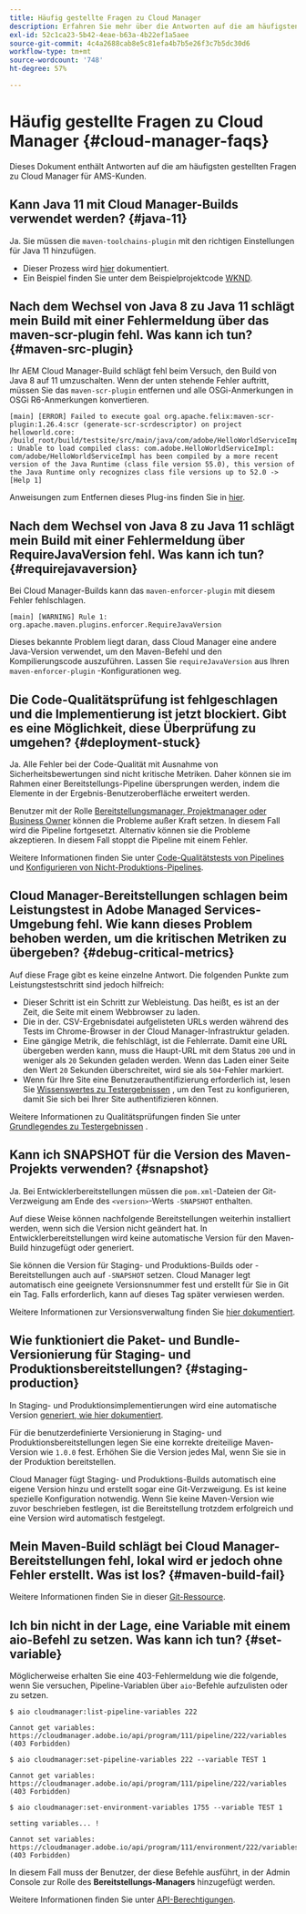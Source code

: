 ```yaml
---
title: Häufig gestellte Fragen zu Cloud Manager
description: Erfahren Sie mehr über die Antworten auf die am häufigsten gestellten Fragen zu Cloud Manager für AMS-Kunden.
exl-id: 52c1ca23-5b42-4eae-b63a-4b22ef1a5aee
source-git-commit: 4c4a2688cab8e5c81efa4b7b5e26f3c7b5dc30d6
workflow-type: tm+mt
source-wordcount: '748'
ht-degree: 57%

---
```



# Häufig gestellte Fragen zu Cloud Manager {#cloud-manager-faqs}

Dieses Dokument enthält Antworten auf die am häufigsten gestellten Fragen zu Cloud Manager für AMS-Kunden.

## Kann Java 11 mit Cloud Manager-Builds verwendet werden? {#java-11}

Ja. Sie müssen die `maven-toolchains-plugin` mit den richtigen Einstellungen für Java 11 hinzufügen.

* Dieser Prozess wird [hier](/help/getting-started/using-the-wizard.md) dokumentiert.
* Ein Beispiel finden Sie unter dem Beispielprojektcode [WKND](https://github.com/adobe/aem-guides-wknd/commit/6cb5238cb6b932735dcf91b21b0d835ae3a7fe75).

## Nach dem Wechsel von Java 8 zu Java 11 schlägt mein Build mit einer Fehlermeldung über das maven-scr-plugin fehl. Was kann ich tun? {#maven-src-plugin}

Ihr AEM Cloud Manager-Build schlägt fehl beim Versuch, den Build von Java 8 auf 11 umzuschalten. Wenn der unten stehende Fehler auftritt, müssen Sie das `maven-scr-plugin` entfernen und alle OSGi-Anmerkungen in OSGi R6-Anmerkungen konvertieren.

```text
[main] [ERROR] Failed to execute goal org.apache.felix:maven-scr-plugin:1.26.4:scr (generate-scr-scrdescriptor) on project helloworld.core: /build_root/build/testsite/src/main/java/com/adobe/HelloWorldServiceImpl.java : Unable to load compiled class: com.adobe.HelloWorldServiceImpl: com/adobe/HelloWorldServiceImpl has been compiled by a more recent version of the Java Runtime (class file version 55.0), this version of the Java Runtime only recognizes class file versions up to 52.0 -> [Help 1]
```

Anweisungen zum Entfernen dieses Plug-ins finden Sie in [hier](https://cqdump.joerghoh.de/2019/01/03/from-scr-annotations-to-osgi-annotations/).

## Nach dem Wechsel von Java 8 zu Java 11 schlägt mein Build mit einer Fehlermeldung über RequireJavaVersion fehl. Was kann ich tun? {#requirejavaversion}

Bei Cloud Manager-Builds kann das `maven-enforcer-plugin` mit diesem Fehler fehlschlagen.

```text
[main] [WARNING] Rule 1: org.apache.maven.plugins.enforcer.RequireJavaVersion
```

Dieses bekannte Problem liegt daran, dass Cloud Manager eine andere Java-Version verwendet, um den Maven-Befehl und den Kompilierungscode auszuführen. Lassen Sie `requireJavaVersion` aus Ihren `maven-enforcer-plugin` -Konfigurationen weg.

## Die Code-Qualitätsprüfung ist fehlgeschlagen und die Implementierung ist jetzt blockiert. Gibt es eine Möglichkeit, diese Überprüfung zu umgehen? {#deployment-stuck}

Ja. Alle Fehler bei der Code-Qualität mit Ausnahme von Sicherheitsbewertungen sind nicht kritische Metriken. Daher können sie im Rahmen einer Bereitstellungs-Pipeline übersprungen werden, indem die Elemente in der Ergebnis-Benutzeroberfläche erweitert werden.

Benutzer mit der Rolle [Bereitstellungsmanager, Projektmanager oder Business Owner](/help/requirements/users-and-roles.md#role-definitions) können die Probleme außer Kraft setzen. In diesem Fall wird die Pipeline fortgesetzt. Alternativ können sie die Probleme akzeptieren. In diesem Fall stoppt die Pipeline mit einem Fehler.

Weitere Informationen finden Sie unter [Code-Qualitätstests von Pipelines](/help/using/code-quality-testing.md#three-tier-gates-while-running-a-pipeline) und [Konfigurieren von Nicht-Produktions-Pipelines](/help/using/non-production-pipelines.md#understanding-the-flow).

## Cloud Manager-Bereitstellungen schlagen beim Leistungstest in Adobe Managed Services-Umgebung fehl. Wie kann dieses Problem behoben werden, um die kritischen Metriken zu übergeben? {#debug-critical-metrics}

Auf diese Frage gibt es keine einzelne Antwort. Die folgenden Punkte zum Leistungstestschritt sind jedoch hilfreich:

* Dieser Schritt ist ein Schritt zur Webleistung. Das heißt, es ist an der Zeit, die Seite mit einem Webbrowser zu laden.
* Die in der. CSV-Ergebnisdatei aufgelisteten URLs werden während des Tests im Chrome-Browser in der Cloud Manager-Infrastruktur geladen.
* Eine gängige Metrik, die fehlschlägt, ist die Fehlerrate. Damit eine URL übergeben werden kann, muss die Haupt-URL mit dem Status `200` und in weniger als `20` Sekunden geladen werden. Wenn das Laden einer Seite den Wert `20` Sekunden überschreitet, wird sie als `504`-Fehler markiert.
* Wenn für Ihre Site eine Benutzerauthentifizierung erforderlich ist, lesen Sie [Wissenswertes zu Testergebnissen](/help/using/code-quality-testing.md#authenticated-performance-testing) , um den Test zu konfigurieren, damit Sie sich bei Ihrer Site authentifizieren können.

Weitere Informationen zu Qualitätsprüfungen finden Sie unter [Grundlegendes zu Testergebnissen](/help/using/code-quality-testing.md) .

## Kann ich SNAPSHOT für die Version des Maven-Projekts verwenden? {#snapshot}

Ja. Bei Entwicklerbereitstellungen müssen die `pom.xml`-Dateien der Git-Verzweigung am Ende des `<version>`-Werts `-SNAPSHOT` enthalten.

Auf diese Weise können nachfolgende Bereitstellungen weiterhin installiert werden, wenn sich die Version nicht geändert hat. In Entwicklerbereitstellungen wird keine automatische Version für den Maven-Build hinzugefügt oder generiert.

Sie können die Version für Staging- und Produktions-Builds oder -Bereitstellungen auch auf `-SNAPSHOT` setzen. Cloud Manager legt automatisch eine geeignete Versionsnummer fest und erstellt für Sie in Git ein Tag. Falls erforderlich, kann auf dieses Tag später verwiesen werden.

Weitere Informationen zur Versionsverwaltung finden Sie [hier dokumentiert](https://experienceleague.adobe.com/en/docs/experience-manager-cloud-service/content/implementing/using-cloud-manager/managing-code/project-version-handling).

## Wie funktioniert die Paket- und Bundle-Versionierung für Staging- und Produktionsbereitstellungen? {#staging-production}

In Staging- und Produktionsimplementierungen wird eine automatische Version [generiert, wie hier dokumentiert](/help/managing-code/maven-project-version.md).

Für die benutzerdefinierte Versionierung in Staging- und Produktionsbereitstellungen legen Sie eine korrekte dreiteilige Maven-Version wie `1.0.0` fest. Erhöhen Sie die Version jedes Mal, wenn Sie sie in der Produktion bereitstellen.

Cloud Manager fügt Staging- und Produktions-Builds automatisch eine eigene Version hinzu und erstellt sogar eine Git-Verzweigung. Es ist keine spezielle Konfiguration notwendig. Wenn Sie keine Maven-Version wie zuvor beschrieben festlegen, ist die Bereitstellung trotzdem erfolgreich und eine Version wird automatisch festgelegt.

## Mein Maven-Build schlägt bei Cloud Manager-Bereitstellungen fehl, lokal wird er jedoch ohne Fehler erstellt. Was ist los? {#maven-build-fail}

Weitere Informationen finden Sie in dieser [Git-Ressource](https://github.com/cqsupport/cloud-manager/blob/main/cm-build-step-fails.md).

## Ich bin nicht in der Lage, eine Variable mit einem aio-Befehl zu setzen. Was kann ich tun? {#set-variable}

Möglicherweise erhalten Sie eine 403-Fehlermeldung wie die folgende, wenn Sie versuchen, Pipeline-Variablen über `aio`-Befehle aufzulisten oder zu setzen.

```shell
$ aio cloudmanager:list-pipeline-variables 222

Cannot get variables: https://cloudmanager.adobe.io/api/program/111/pipeline/222/variables (403 Forbidden)

$ aio cloudmanager:set-pipeline-variables 222 --variable TEST 1

Cannot get variables: https://cloudmanager.adobe.io/api/program/111/pipeline/222/variables (403 Forbidden)

$ aio cloudmanager:set-environment-variables 1755 --variable TEST 1

setting variables... !

Cannot set variables: https://cloudmanager.adobe.io/api/program/111/environment/222/variables (403 Forbidden)
```

In diesem Fall muss der Benutzer, der diese Befehle ausführt, in der Admin Console zur Rolle des **Bereitstellungs-Managers** hinzugefügt werden.

Weitere Informationen finden Sie unter [API-Berechtigungen](https://developer.adobe.com/experience-cloud/cloud-manager/guides/getting-started/permissions/).
